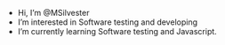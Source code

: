 - Hi, I’m @MSilvester
- I’m interested in Software testing and developing
- I’m currently learning Software testing and Javascript.

<!---
MSilvester/MSilvester is a ✨ special ✨ repository because its `README.md` (this file) appears on your GitHub profile.
You can click the Preview link to take a look at your changes.
--->
